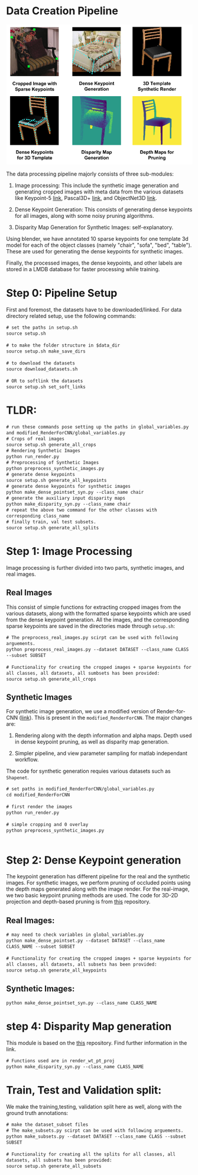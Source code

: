 # Data Creation Pipeline
![Data_get](misc/ACMMM_datagen.png)


The data processing pipeline majorly consists of three sub-modules: 

1) Image processing: This include the synthetic image generation and generating cropped images with meta data from the various datasets like Keypoint-5 [link](), Pascal3D+ [link](), and ObjectNet3D [link](). 

2) Dense Keypoint Generation: This consists of generating dense keypoints for all images, along with some noisy pruning algorithms.

3) Disparity Map Generation for Synthetic Images: self-explanatory.

Using blender, we have annotated 10 sparse keypoints for one template 3d model for each of the object classes (namely "chair", "sofa", "bed", "table"). These are used for generating the dense keypoints for synthetic images.

Finally, the processed images, the dense keypoints, and other labels are stored in a LMDB database for faster processing while training.

# Step 0: Pipeline Setup

First and foremost, the datasets have to be downloaded/linked. For data directory related setup, use the following commands:

```
# set the paths in setup.sh
source setup.sh

# to make the folder structure in $data_dir
source setup.sh make_save_dirs

# to download the datasets
source download_datasets.sh

# OR to softlink the datasets
source setup.sh set_soft_links
```
# **TLDR**: 
```
# run these commands pose setting up the paths in global_variables.py and modified_RenderForCNN/global_variables.py
# Crops of real images
source setup.sh generate_all_crops
# Rendering Synthetic Images
python run_render.py
# Preprocessing of Synthetic Images
python preprocess_synthetic_images.py
# generate dense keypoints
source setup.sh generate_all_keypoints
# generate dense keypoints for synthetic images
python make_dense_pointset_syn.py --class_name chair
# generate the auxiliary input disparity maps
python make_disparity_syn.py --class_name chair
# repeat the above two command for the other classes with corresponding class_name
# finally train, val test subsets.
source setup.sh generate_all_splits

```

# Step 1: Image Processing

Image processing is further divided into two parts, synthetic images, and real images.

## Real Images

This consist of simple functions for extracting cropped images from the various datasets, along with the formatted sparse keypoints which are used from the dense keypoint generation. All the images, and the corresponding sparse keypoints are saved in the directories made through `setup.sh`:


```
# The preprocess_real_images.py scirpt can be used with following arguements.
python preprocess_real_images.py --dataset DATASET --class_name CLASS --subset SUBSET

# Functionality for creating the cropped images + sparse keypoints for all classes, all datasets, all sumbsets has been provided:
source setup.sh generate_all_crops

```

## Synthetic Images

For synthetic image generation, we use a modified version of Render-for-CNN ([link]()). This is present in the `modified_RenderForCNN`. The major changes are:

1) Rendering along with the depth information and alpha maps. Depth used in dense keypoint pruning, as well as disparity map generation.

2) Simpler pipeline, and view parameter sampling for matlab independant workflow.

The code for synthetic generation requies various datasets such as `Shapenet`.
```
# set paths in modified_RenderForCNN/global_variables.py 
cd modified_RenderForCNN

# first render the images
python run_render.py

# simple cropping and 0 overlay
python preprocess_synthetic_images.py


```

# Step 2: Dense Keypoint generation

The keypoint generation has different pipeline for the real and the synthetic images. For synthetic images, we perform pruning of occluded points using the depth maps generated along with the image render. For the real-image, we two basic keypoint pruning methods are used. The code for 3D-2D projection and depth-based pruning is from [this]() repository.

## Real Images:
```
# may need to check variables in global_variables.py
python make_dense_pointset.py --dataset DATASET --class_name CLASS_NAME --subset SUBSET

# Functionality for creating the cropped images + sparse keypoints for all classes, all datasets, all subsets has been provided:
source setup.sh generate_all_keypoints

```

## Synthetic Images:
```
python make_dense_pointset_syn.py --class_name CLASS_NAME
```
# step 4: Disparity Map generation

This module is based on the [this]() repository. Find further information in the link.
```
# Functions used are in render_wt_pt_proj
python make_disparity_syn.py --class_name CLASS_NAME
```

# Train, Test and Validation split: 

We make the training,testing, validation split here as well, along with the ground truth annotations:

```
# make the dataset_subset files
# The make_subsets.py scirpt can be used with following arguements.
python make_subsets.py --dataset DATASET --class_name CLASS --subset SUBSET

# Functionality for creating all the splits for all classes, all datasets, all subsets has been provided:
source setup.sh generate_all_subsets
```

